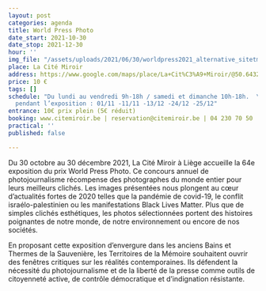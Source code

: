 ```yaml
---
layout: post
categories: agenda
title: World Press Photo
date_start: 2021-10-30
date_stop: 2021-12-30
hour: ''
img_file: "/assets/uploads/2021/06/30/worldpress2021_alternative_sitetm_1240x480.jpg"
place: La Cité Miroir
address: https://www.google.com/maps/place/La+Cit%C3%A9+Miroir/@50.6432821,5.5658854,17z/data=!3m1!4b1!4m5!3m4!1s0x47c0fa11aa0b0dbf:0x60b6cda2d0457b88!8m2!3d50.6432671!4d5.5680802
price: 10 €
tags: []
schedule: "Du lundi au vendredi 9h-18h / samedi et dimanche 10h-18h.  \nFermetures
  pendant l’exposition : 01/11 -11/11 -13/12 -24/12 -25/12"
entrance: 10€ prix plein (5€ réduit)
booking: www.citemiroir.be | reservation@citemiroir.be | 04 230 70 50
practical: ''
published: false

---
```

Du 30 octobre au 30 décembre 2021, La Cité Miroir à Liège accueille la 64e exposition du prix World Press Photo. Ce concours annuel de photojournalisme récompense des photographes du monde entier pour leurs meilleurs clichés. Les images présentées nous plongent au cœur d’actualités fortes de 2020 telles que la pandémie de covid-19, le conflit israélo-palestinien ou les manifestations Black Lives Matter. Plus que de simples clichés esthétiques, les photos sélectionnées portent des histoires poignantes de notre monde, de notre environnement ou encore de nos sociétés.

En proposant cette exposition d’envergure dans les anciens Bains et Thermes de la Sauvenière, les Territoires de la Mémoire souhaitent ouvrir des fenêtres critiques sur les réalités contemporaines. Ils défendent la nécessité du photojournalisme et de la liberté de la presse comme outils de citoyenneté active, de contrôle démocratique et d’indignation résistante.